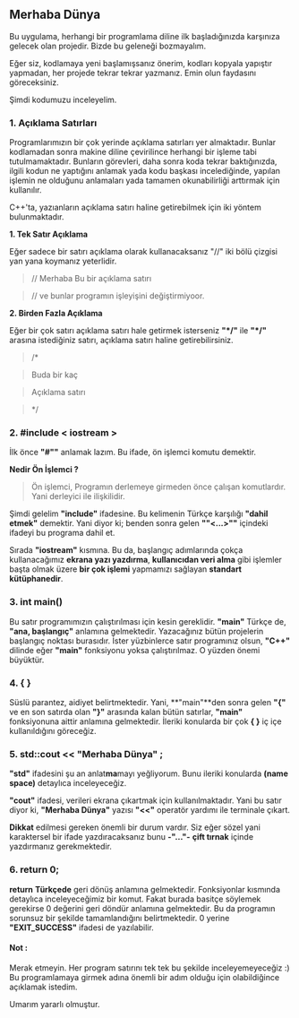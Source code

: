 ## Merhaba Dünya
Bu uygulama, herhangi bir programlama diline ilk başladığınızda karşınıza gelecek olan projedir. Bizde bu geleneği bozmayalım.

Eğer siz, kodlamaya yeni başlamışsanız önerim, kodları kopyala yapıştır yapmadan, her projede tekrar tekrar yazmanız. Emin olun faydasını göreceksiniz.

Şimdi kodumuzu inceleyelim.

### 1. Açıklama Satırları
Programlarımızın bir çok yerinde açıklama satırları yer almaktadır. Bunlar kodlamadan sonra makine diline çevirilince herhangi bir  işleme tabi tutulmamaktadır. Bunların görevleri, daha sonra koda tekrar baktığınızda, ilgili kodun ne yaptığını anlamak yada kodu başkası incelediğinde, yapılan işlemin ne olduğunu anlamaları yada tamamen okunabilirliği arttırmak için kullanılır.

C++'ta, yazıanların açıklama satırı haline getirebilmek için iki yöntem bulunmaktadır.


**1. Tek Satır Açıklama**

Eğer sadece bir satırı açıklama olarak kullanacaksanız "//" iki bölü çizgisi yan yana koymanız yeterlidir.
> //  Merhaba Bu bir açıklama satırı

> // ve bunlar programın işleyişini değiştirmiyoor.

**2. Birden Fazla Açıklama**

Eğer bir çok satırı açıklama satırı hale getirmek isterseniz **"\*/"** ile **"\*/"** arasına istediğiniz satırı, açıklama satırı haline getirebilirsiniz.
> /*

>  Buda bir kaç

> Açıklama satırı

> */

### 2. #include < iostream >
İlk önce **"#""** anlamak lazım. Bu ifade, ön işlemci komutu demektir.

**Nedir Ön İşlemci ?**

> Ön işlemci, Programın derlemeye girmeden önce çalışan komutlardır. Yani derleyici ile ilişkilidir.

Şimdi gelelim **"include"** ifadesine. Bu kelimenin Türkçe karşılığı **"dahil etmek"** demektir. Yani diyor ki; benden sonra gelen **""<...>""** içindeki ifadeyi bu programa dahil et.

Sırada **"iostream"** kısmına. Bu da, başlangıç adımlarında çokça kullanacağımız **ekrana yazı yazdırma**, **kullanıcıdan veri alma** gibi işlemler başta olmak üzere **bir çok işlemi** yapmamızı sağlayan **standart kütüphanedir**.

### 3. int main()
Bu satır programımızın çalıştırılması için kesin gereklidir. **"main"** Türkçe de, **"ana, başlangıç"** anlamına gelmektedir. Yazacağınız bütün projelerin başlangıç noktası burasıdır. İster yüzbinlerce satır programınız olsun, **"C++"** dilinde eğer **"main"** fonksiyonu yoksa çalıştırılmaz. O yüzden önemi büyüktür.

### 4. { }
Süslü parantez, aidiyet belirtmektedir. Yani, **"main"**den sonra gelen **"{"** ve en son satırda olan **"}"** arasında kalan bütün satırlar, **"main"** fonksiyonuna aittir anlamına gelmektedir. İleriki konularda bir çok **{ }** iç içe kullanıldığını göreceğiz.

### 5. std::cout << "Merhaba Dünya" ;
**"std"** ifadesini şu an anlat**ma**mayı yeğliyorum. Bunu ileriki konularda **(name space)** detaylıca inceleyeceğiz.

**"cout"** ifadesi, verileri ekrana çıkartmak için kullanılmaktadır. Yani bu satır diyor ki, **"Merhaba Dünya"** yazısı **"<<"** operatör yardımı ile terminale çıkart.

**Dikkat** edilmesi gereken önemli bir durum vardır. Siz eğer sözel yani karaktersel bir ifade yazdıracaksanız bunu **-"..."-** **çift tırnak** içinde yazdırmanız gerekmektedir.

### 6. return 0;
**return** **Türkçede** geri dönüş anlamına gelmektedir. Fonksiyonlar kısmında detaylıca inceleyeceğimiz bir komut. Fakat burada basitçe söylemek gerekirse 0 değerini geri döndür anlamına gelmektedir. Bu da programın sorunsuz bir şekilde tamamlandığını belirtmektedir. 0 yerine **"EXIT_SUCCESS"** ifadesi de yazılabilir.

#### Not :
Merak etmeyin. Her program satırını tek tek bu şekilde inceleyemeyeceğiz :) Bu programlamaya girmek adına önemli bir adım olduğu için olabildiğince açıklamak istedim.

Umarım yararlı olmuştur.
